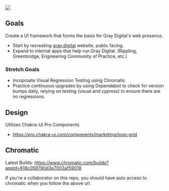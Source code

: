 <a href="https://<branch>--618c059790d3e7003af59018.chromatic.com" target="_blank"><img src="https://raw.githubusercontent.com/storybooks/brand/master/badge/badge-storybook.svg"></a>

## Goals

Create a UI framework that forms the basis for Gray Digital's web presence.

- Start by recreating [gray.digital](https://www.gray.digital) website, public facing.
- Expand to internal apps that help run Gray Digital. (Rippling, Greenbridge, Engineering Community of Practice, etc.)

### Stretch Goals

- Incoproate Visual Regression Testing using Chromatic
- Practice continuous upgrades by using Dependabot to check for version bumps daily, relying on testing (visual and cypress) to ensure there are no regressions.

## Design

Utilizes Chakra-UI Pro Components

- https://pro.chakra-ui.com/components/marketing/logo-grid

## Chromatic

Latest Builds: https://www.chromatic.com/builds?appId=618c059790d3e7003af59018

If you're a collaborator on this repo, you should have auto access to chromatic when you follow the above url.

